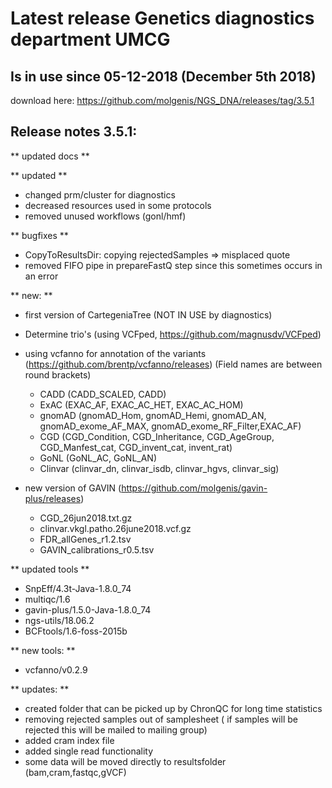 # Latest release Genetics diagnostics department UMCG 

## Is in use since 05-12-2018 (December 5th 2018)

download here: https://github.com/molgenis/NGS_DNA/releases/tag/3.5.1

## Release notes 3.5.1:

** updated docs **

** updated **
- changed prm/cluster for diagnostics 
- decreased resources used in some protocols
- removed unused workflows (gonl/hmf)

** bugfixes **
- CopyToResultsDir: copying rejectedSamples => misplaced quote
- removed FIFO pipe in prepareFastQ step since this sometimes occurs in an error

** new: **
- first version of CartegeniaTree (NOT IN USE by diagnostics)

- Determine trio's (using VCFped, https://github.com/magnusdv/VCFped)

- using vcfanno for annotation of the variants (https://github.com/brentp/vcfanno/releases) (Field names are between round brackets)

	- CADD (CADD_SCALED, CADD)
	- ExAC (EXAC_AF, EXAC_AC_HET, EXAC_AC_HOM)
	- gnomAD (gnomAD_Hom, gnomAD_Hemi, gnomAD_AN, gnomAD_exome_AF_MAX, gnomAD_exome_RF_Filter,EXAC_AF)
	- CGD (CGD_Condition, CGD_Inheritance, CGD_AgeGroup, CGD_Manfest_cat, CGD_invent_cat, invent_rat)
	- GoNL (GoNL_AC, GoNL_AN)
	- Clinvar (clinvar_dn, clinvar_isdb, clinvar_hgvs, clinvar_sig)

- new version of GAVIN (https://github.com/molgenis/gavin-plus/releases)

	- CGD_26jun2018.txt.gz
	- clinvar.vkgl.patho.26june2018.vcf.gz
	- FDR_allGenes_r1.2.tsv
	- GAVIN_calibrations_r0.5.tsv

** updated tools **
- SnpEff/4.3t-Java-1.8.0_74
- multiqc/1.6
- gavin-plus/1.5.0-Java-1.8.0_74
- ngs-utils/18.06.2
- BCFtools/1.6-foss-2015b

** new tools: **
- vcfanno/v0.2.9

** updates: **
- created folder that can be picked up by ChronQC for long time statistics
- removing rejected samples out of samplesheet ( if samples will be rejected this will be mailed to mailing group)
- added cram index file
- added single read functionality
- some data will be moved directly to resultsfolder (bam,cram,fastqc,gVCF)
